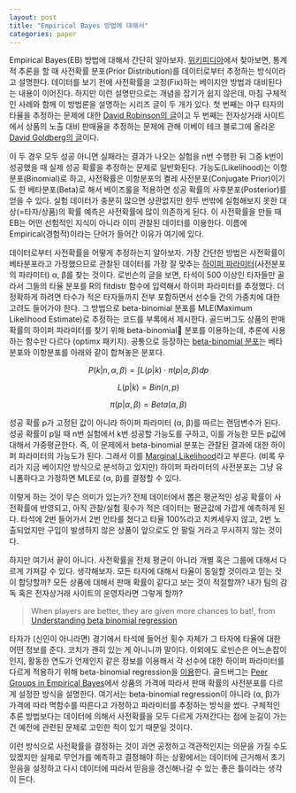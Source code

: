 ```yaml
---
layout: post
title: "Empirical Bayes 방법에 대해서"
categories: paper
---
```


Empirical Bayes(EB) 방법에 대해서 간단히 알아보자. [위키피디아](https://en.wikipedia.org/wiki/Empirical_Bayes_method)에서 찾아보면, 통계적 추론을 할 때 사전확률 분포(Prior Distribution)를 데이터로부터 추정하는 방식이라고 설명한다. 데이터를 보기 전에 사전확률을 고정(Fix)하는 베이지안 방법과 대비된다는 내용이 이어진다. 하지만 이런 설명만으로는 개념을 잡기가 쉽지 않은데, 마침 구체적인 사례와 함께 이 방법론을 설명하는 시리즈 글이 두 개가 있다. 첫 번째는 야구 타자의 타율을 추정하는 문제에 대한 [David Robinson의 글](http://varianceexplained.org/r/empirical_bayes_baseball)이고 두 번째는 전자상거래 사이트에서 상품의 노출 대비 판매율을 추정하는 문제에 관해 이베이 테크 블로그에 올라온 [David Goldberg의 글](http://www.ebaytechblog.com/2015/02/06/a-case-study-in-empirical-bayes/)이다.<!--more-->

이 두 경우 모두 성공 아니면 실패라는 결과가 나오는 실험을 n번 수행한 뒤 그중 k번이 성공했을 때 실제 성공 확률을 추정하는 문제로 일반화된다. 가능도(Likelihood)는 이항분포(Binomial)로 하고, 사전확률은 이항분포의 켤레 사전분포(Conjugate Prior)이기도 한 베타분포(Beta)로 해서 베이즈룰을 적용하면 성공 확률의 사후분포(Posterior)를 얻을 수 있다. 실험 데이터가 충분히 많으면 상관없지만 한두 번밖에 실험해보지 못한 대상(=타자/상품)의 확률 예측은 사전확률에 많이 의존하게 된다. 이 사전확률을 만들 때 EB는 어떤 선험적인 지식이 아니라 이미 관찰된 데이터를 이용한다. 이름에 Empirical(경험적)이라는 단어가 들어간 이유가 여기에 있다.

데이터로부터 사전확률을 어떻게 추정하는지 알아보자. 가장 간단한 방법은 사전확률이 베타분포라고 가정했으므로 관찰된 데이터를 가장 잘 맞추는 [하이퍼 파라미터](https://en.wikipedia.org/wiki/Hyperparameter)(사전분포의 파라미터) α, β를 찾는 것이다. 로빈슨의 글을 보면, 타석이 500 이상인 타자들만 골라서 그들의 타율 분포를 R의 fitdistr 함수에 입력해서 하이퍼 파라미터를 추정했다. 더 정확하게 하려면 타수가 적은 타자들까지 전부 포함하면서 선수들 간의 가중치에 대한 고려도 들어가야 한다. 그 방법으로 beta-binomial 분포를 MLE(Maximum Likelihood Estimate)로 추정하는 코드를 부록에서 제시한다. 골드버그도 상품의 판매 확률의 하이퍼 파라미터를 찾기 위해 beta-binomial 분포를 이용하는데, 추론에 사용하는 함수만 다르다 (optimx 패키지). 공통으로 등장하는 [beta-binomial 분포](https://en.wikipedia.org/wiki/Beta-binomial_distribution)는 베타분포와 이항분포를 아래와 같이 합쳐놓은 분포다. 

$$P(k|n, α, β) = \int L(p|k) \cdot \pi(p|α, β)dp$$

$$L(p|k) = Bin(n, p)$$

$$\pi(p|α, β) = Beta(α, β)$$

성공 확률 p가 고정된 값이 아니라 하이퍼 파라미터 (α, β)를 따르는 랜덤변수가 된다. 성공 확률이 p일 때 n번 실험에서 k번 성공할 가능도를 구하고, 이를 가능한 모든 p값에 대해서 가중평균한다. 즉, 이 문제에서 beta-binomial 분포는 관찰된 결과에 대한 하이퍼 파라미터의 가능도가 된다. 그래서 이를 [Marginal Likelihood](https://en.wikipedia.org/wiki/Marginal_likelihood)라고 부른다. (비록 우리가 지금 베이지안 방식으로 분석하고 있지만) 하이퍼 파라미터의 사전분포는 그냥 유니폼하다고 가정하면 MLE로 (α, β)를 결정할 수 있다.

이렇게 하는 것이 무슨 의미가 있는가? 전체 데이터에서 뽑은 평균적인 성공 확률이 사전확률에 반영되고, 아직 관찰/실험 횟수가 적은 데이터는 평균값에 가깝게 예측하게 된다. 타석에 2번 들어가서 2번 안타를 쳤다고 타율 100%라고 치켜세우지 않고, 2번 노출되었지만 구입이 발생하지 않은 상품이 앞으로도 안 팔릴 거라고 무시하지 않는 것이다.

하지만 여기서 끝이 아니다. 사전확률을 전체 평균이 아니라 개별 혹은 그룹에 대해서 다르게 가져갈 수 있다. 생각해보자. 모든 타자에 대해서 타율이 동일할 것이라고 믿는 것이 합당할까? 모든 상품에 대해서 판매 확률이 같다고 보는 것이 적절할까? 내가 팀의 감독 혹은 전자상거래 사이트의 운영자라면 그렇게 할까?

> When players are better, they are given more chances to bat!, from [Understanding beta binomial regression](http://varianceexplained.org/r/beta_binomial_baseball)

타자가 (신인이 아니라면) 경기에서 타석에 들어선 횟수 자체가 그 타자에 타율에 대한 어떤 정보를 준다. 코치가 괜히 있는 게 아니니까 말이다. 이외에도 로빈슨은 어느손잡이인지, 활동한 연도가 언제인지 같은 정보를 이용해서 각 선수에 대한 하이퍼 파라미터를 다르게 적용하기 위해 beta-binomial regression을 [이용](http://varianceexplained.org/r/hierarchical_bayes_baseball)한다. 골드버그는 [Peer Groups in Empirical Bayes](http://www.ebaytechblog.com/2015/10/28/peer-groups-in-empirical-bayes/)에서 상품의 가격에 따라서 판매 확률의 사전분포를 다르게 설정한 방식을 설명한다. 여기서는 beta-binomial regression이 아니라 (α, β)가 가격에 따라 멱함수를 따른다고 가정하고 파라미터를 추정하는 방식을 썼다. 구체적인 추론 방법보다는 데이터에 의해서 사전확률을 모두 다르게 가져간다는 점에 눈길이 가는 건 예전에 관련된 문제로 고민한 적이 있기 때문일 것이다.

이런 방식으로 사전확률을 결정하는 것이 과연 공정하고 객관적인지는 의문을 가질 수도 있겠지만 실제로 무언가를 예측하고 결정해야 하는 상황에서는 데이터에 근거해서 초기 믿음을 설정하고 다시 데이터에 따라서 믿음을 갱신해나갈 수 있는 좋은 틀이라는 생각이 든다.